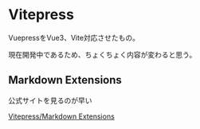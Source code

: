 # Vitepress

VuepressをVue3、Vite対応させたもの。

現在開発中であるため、ちょくちょく内容が変わると思う。

## Markdown Extensions

公式サイトを見るのが早い

[Vitepress/Markdown Extensions](https://vitepress.vuejs.org/guide/markdown.html)